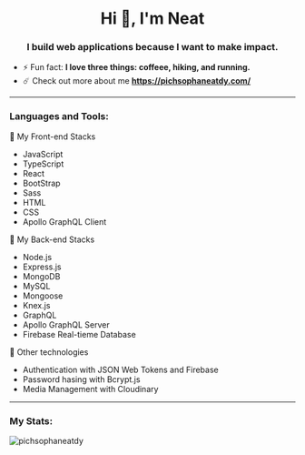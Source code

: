 <h1 align="center">Hi 👋, I'm Neat</h1>
<h3 align="center">I build web applications because I want to make impact.</h3>

- ⚡ Fun fact: **I love three things: coffeee, hiking, and running.**
- ☄️ Check out more about me **https://pichsophaneatdy.com/**

<p align="left">
</p>

---

<h3 align="left">Languages and Tools:</h3>
<p>📍 My Front-end Stacks </p>
<ul>
  <li>JavaScript</li>
  <li>TypeScript</li>
  <li>React</li>
  <li>BootStrap</li>
  <li>Sass</li>
  <li>HTML</li>
  <li>CSS</li>
  <li>Apollo GraphQL Client</li>
</ul>
<p>📍 My Back-end Stacks</p>
<ul>
  <li>Node.js</li>
  <li>Express.js</li>
  <li>MongoDB</li>
  <li>MySQL</li>
  <li>Mongoose</li>
  <li>Knex.js</li>
  <li>GraphQL</li>
  <li>Apollo GraphQL Server</li>
  <li>Firebase Real-tieme Database</li>
</ul>
<p>📍 Other technologies</p>
<ul>
  <li>Authentication with JSON Web Tokens and Firebase</li>
  <li>Password hasing with Bcrypt.js</li>
  <li>Media Management with Cloudinary</li>
</ul>

---

<h3 align="left">My Stats:</h3>
<p><img align="center" src="https://github-readme-stats.vercel.app/api/top-langs?username=pichsophaneatdy&show_icons=true&locale=en&layout=compact" alt="pichsophaneatdy" /></p>

